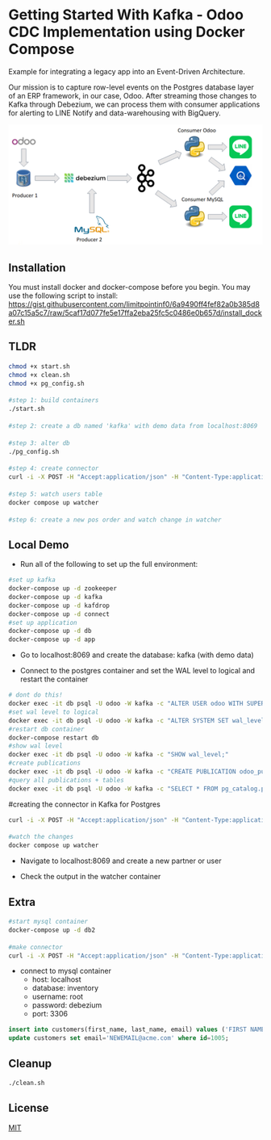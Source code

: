 # Getting Started With Kafka - Odoo CDC Implementation using Docker Compose
Example for integrating a legacy app into an Event-Driven Architecture.

Our mission is to capture row-level events on the Postgres database layer of an ERP framework, in our case, Odoo. 
After streaming those changes to Kafka through Debezium, we can process them with consumer applications for alerting to LINE Notify and data-warehousing with BigQuery.

![Arch Drawing](/images/arch.png)

## Installation

You must install docker and docker-compose before you begin.
You may use the following script to install: https://gist.githubusercontent.com/limitpointinf0/6a9490ff4fef82a0b385d8a07c15a5c7/raw/5caf17d077fe5e17ffa2eba25fc5c0486e0b657d/install_docker.sh 

## TLDR
```bash
chmod +x start.sh
chmod +x clean.sh
chmod +x pg_config.sh

#step 1: build containers
./start.sh

#step 2: create a db named 'kafka' with demo data from localhost:8069

#step 3: alter db
./pg_config.sh

#step 4: create connector
curl -i -X POST -H "Accept:application/json" -H "Content-Type:application/json" localhost:8083/connectors/ -d '{ "name": "odoo-connector", "config": { "connector.class": "io.debezium.connector.postgresql.PostgresConnector", "tasks.max": "1", "database.hostname": "db", "database.port": "5432", "database.user": "odoo", "database.password": "odoo", "database.server.id": "184054", "database.server.name": "odoo", "database.dbname": "kafka", "database.whitelist": "kafka", "table.whitelist": "public.pos_order,public.pos_order_line", "database.history.kafka.bootstrap.servers": "kafka:9092", "database.history.kafka.topic": "schema-changes.odoo", "decimal.handling.mode": "double", "plugin.name":"pgoutput"}}'

#step 5: watch users table
docker compose up watcher

#step 6: create a new pos order and watch change in watcher
```

## Local Demo
- Run all of the following to set up the full environment:
```bash
#set up kafka
docker-compose up -d zookeeper
docker-compose up -d kafka
docker-compose up -d kafdrop
docker-compose up -d connect
#set up application
docker-compose up -d db
docker-compose up -d app
```
- Go to localhost:8069 and create the database: kafka (with demo data)

- Connect to the postgres container and set the WAL level to logical and restart the container
```bash
# dont do this!
docker exec -it db psql -U odoo -W kafka -c "ALTER USER odoo WITH SUPERUSER;"
#set wal level to logical
docker exec -it db psql -U odoo -W kafka -c "ALTER SYSTEM SET wal_level = 'logical';"
#restart db container
docker-compose restart db
#show wal level
docker exec -it db psql -U odoo -W kafka -c "SHOW wal_level;"
#create publications
docker exec -it db psql -U odoo -W kafka -c "CREATE PUBLICATION odoo_publication FOR TABLE pos_order, pos_order_line;"
#query all publications + tables
docker exec -it db psql -U odoo -W kafka -c "SELECT * FROM pg_catalog.pg_publication pub LEFT JOIN  pg_catalog.pg_publication_tables tab ON pub.pubname = tab.pubname;"
```

#creating the connector in Kafka for Postgres
```bash
curl -i -X POST -H "Accept:application/json" -H "Content-Type:application/json" localhost:8083/connectors/ -d '{ "name": "odoo-connector", "config": { "connector.class": "io.debezium.connector.postgresql.PostgresConnector", "tasks.max": "1", "database.hostname": "db", "database.port": "5432", "database.user": "odoo", "database.password": "odoo", "database.server.id": "184054", "database.server.name": "odoo", "database.dbname": "kafka", "database.whitelist": "kafka", "table.whitelist": "public.pos_order,public.pos_order_line", "database.history.kafka.bootstrap.servers": "kafka:9092", "database.history.kafka.topic": "schema-changes.odoo", "decimal.handling.mode": "double", "plugin.name":"pgoutput"}}'

#watch the changes
docker compose up watcher
```
- Navigate to localhost:8069 and create a new partner or user

- Check the output in the watcher container


## Extra
```bash
#start mysql container
docker-compose up -d db2

#make connector
curl -i -X POST -H "Accept:application/json" -H "Content-Type:application/json" localhost:8083/connectors/ -d '{ "name": "inventory-connector", "config": { "connector.class": "io.debezium.connector.mysql.MySqlConnector", "tasks.max": "1", "database.hostname": "db2", "database.port": "3306", "database.user": "debezium", "database.password": "dbz", "database.server.id": "184054", "database.server.name": "dbserver1", "database.whitelist": "inventory", "database.history.kafka.bootstrap.servers": "kafka:9092", "database.history.kafka.topic": "dbhistory.inventory" } }'
```
- connect to mysql container
    - host: localhost
    - database: inventory
    - username: root
    - password: debezium
    - port: 3306

```sql
insert into customers(first_name, last_name, email) values ('FIRST NAME', 'LAST NAME', 'YOUREMAIL@EMAIL.COM');
update customers set email='NEWEMAIL@acme.com' where id=1005;
```

## Cleanup
```bash
./clean.sh
```
## License
[MIT](https://choosealicense.com/licenses/mit/)
